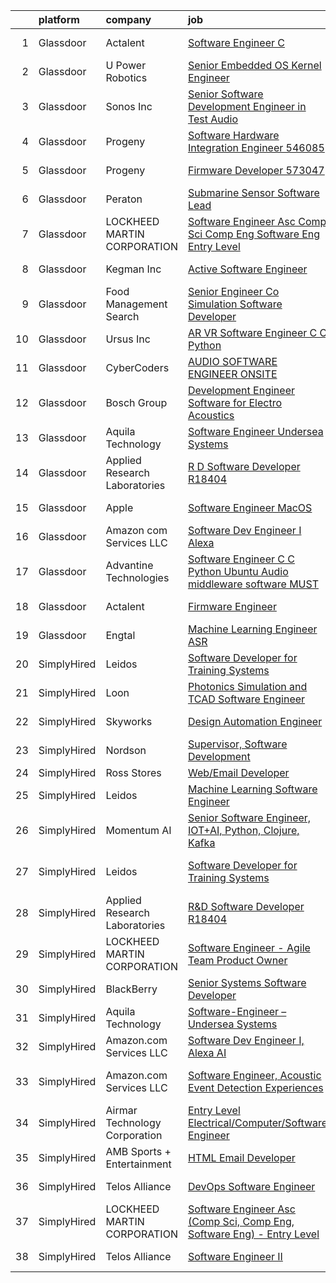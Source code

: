 

|    | platform    | company                       | job                                                                                                                                                                                                                                                                                                                                                                                                                                                                                                                                                                                                                                                                                                                                                                                                                                                                                                                                                                                                                                                                                                                                                                                                                                                                                                                                                                                                             | update_time   | location                 |
|---:|:------------|:------------------------------|:----------------------------------------------------------------------------------------------------------------------------------------------------------------------------------------------------------------------------------------------------------------------------------------------------------------------------------------------------------------------------------------------------------------------------------------------------------------------------------------------------------------------------------------------------------------------------------------------------------------------------------------------------------------------------------------------------------------------------------------------------------------------------------------------------------------------------------------------------------------------------------------------------------------------------------------------------------------------------------------------------------------------------------------------------------------------------------------------------------------------------------------------------------------------------------------------------------------------------------------------------------------------------------------------------------------------------------------------------------------------------------------------------------------|:--------------|:-------------------------|
|  1 | Glassdoor   | Actalent                      | [Software Engineer  C   ](https://www.glassdoor.com/partner/jobListing.htm?pos=104&ao=1110586&s=58&guid=00000181f6596c5e9201948fb02fdb17&src=GD_JOB_AD&t=SR&vt=w&ea=1&cs=1_56c5ceb5&cb=1657695464832&jobListingId=1008001109482&cpc=A65DF3A704A48F9B&jrtk=3-0-1g7r5ir4ji39i801-1g7r5ir55grj9800-c05508381dd1e045--6NYlbfkN0ChYVx_I3yfZ_JDY3EFoivtqvi_stwnZ_kRt8Dowt_l_d1ydueao4NE-oUleRJ4yhjTWcvowBuQBVdSexcu329uS6KYam-H9X1U5fZNoqat4pbpmELmxjyXZ_8NujTexKJMeDb61m-N4jx_myTGwwAU5qmtobolCPAk_f8xIqMC-WiMY_uE4FSbIHnHabu3zTgCVQ3u4G0JrgLYhS9AWghGrv7ZkNcUpGfIq4tjwWHjumVRzafR3j1D8Zk4znJYmvrPEdoWlnzlUPXYA3MmkSoTupZrOyYoeCGL3Bl4DDpKuu_uiVkquHuj0rEdmkVpvuZIJJ6djkazMWBYsv7fXd6tPgRJ3E9LvW6Dx1uD-zA1yj7XGWS9VmBK4cdIE-mLl-d5h_sEWc1cxM6vxSarPEwxlZubnifQJxsqbRDcF7hBJFkaMuhedXXk7f6XuKlXt0VxYJfUh5o7g0Suv_LUNME2AHGuyW0hXs-sR58jPwBWLntgL88JVCpdZU_62gaYM-SxLstCSm6KnVwQ8YD8T46Do4MnsQStaCsswwIpBHZO0mlHa6vNAd0W-lJjknQ0irnphYas5BQDLDQfGROXY2qAx8zPqTsB7lsjQDs1VR1EuYTArGLFM2wOCVWBiIpYGtocbXhVGbP6JvaR150pkRCSqiPoNBz8N5WYFoBX2yy9D8--YMEMZT6MW7uZ8LJciRuJQajOpi-hxL8SFL71R-4gdNi_L_uPTlbCs_PSO4o2IST_2xkmAQ_kii6gO6Njzm6mCO0TPcKEsKBrrzPu0hNht3Bb7PNr7KXoXRohGvbnazApO5guB8ymJXjZ41hUxfSsj3cPEy-cs0lrQvxWbjmK00n5tMqHrg7A7afEw7lZxHaKQTExAnBpufflMC7e2GcXxgOwTvdkFMLdRD0HeL2-MBcJDz_JfDMJYZ7gRDeB_rKKcOhFUZy-ddiOCDJ9CzUK3Nr320mUj8nAIiLC3kvv0JGUNKm9-FgxwbtlBsX0lA%3D%3D)                                  | 24h           | Manassas, VA             |
|  2 | Glassdoor   | U Power Robotics              | [Senior Embedded OS Kernel Engineer](https://www.glassdoor.com/partner/jobListing.htm?pos=119&ao=1136043&s=58&guid=00000181f6596c5e9201948fb02fdb17&src=GD_JOB_AD&t=SR&vt=w&ea=1&cs=1_b9046f1f&cb=1657695464835&jobListingId=1008001131150&jrtk=3-0-1g7r5ir4ji39i801-1g7r5ir55grj9800-e3321b5e2c3ce57a-)                                                                                                                                                                                                                                                                                                                                                                                                                                                                                                                                                                                                                                                                                                                                                                                                                                                                                                                                                                                                                                                                                                        | 24h           | Sunnyvale, CA            |
|  3 | Glassdoor   | Sonos  Inc                    | [Senior Software Development Engineer in Test  Audio](https://www.glassdoor.com/partner/jobListing.htm?pos=111&ao=1136043&s=58&guid=00000181f6596c5e9201948fb02fdb17&src=GD_JOB_AD&t=SR&vt=w&cs=1_9745a34c&cb=1657695464833&jobListingId=1007998832395&jrtk=3-0-1g7r5ir4ji39i801-1g7r5ir55grj9800-caf06fc64295be09-)                                                                                                                                                                                                                                                                                                                                                                                                                                                                                                                                                                                                                                                                                                                                                                                                                                                                                                                                                                                                                                                                                            | 1d            | Boston, MA               |
|  4 | Glassdoor   | Progeny                       | [Software Hardware Integration Engineer  546085 ](https://www.glassdoor.com/partner/jobListing.htm?pos=115&ao=1136043&s=58&guid=00000181f6596c5e9201948fb02fdb17&src=GD_JOB_AD&t=SR&vt=w&cs=1_c82fe95f&cb=1657695464833&jobListingId=1007994852417&jrtk=3-0-1g7r5ir4ji39i801-1g7r5ir55grj9800-511c0464b3bed366-)                                                                                                                                                                                                                                                                                                                                                                                                                                                                                                                                                                                                                                                                                                                                                                                                                                                                                                                                                                                                                                                                                                | 3d            | Middletown, RI           |
|  5 | Glassdoor   | Progeny                       | [Firmware Developer  573047 ](https://www.glassdoor.com/partner/jobListing.htm?pos=108&ao=1136043&s=58&guid=00000181f6596c5e9201948fb02fdb17&src=GD_JOB_AD&t=SR&vt=w&cs=1_4bd5fc59&cb=1657695464833&jobListingId=1007988805023&jrtk=3-0-1g7r5ir4ji39i801-1g7r5ir55grj9800-c0758089fc2ec3b2-)                                                                                                                                                                                                                                                                                                                                                                                                                                                                                                                                                                                                                                                                                                                                                                                                                                                                                                                                                                                                                                                                                                                    | 6d            | Manassas, VA             |
|  6 | Glassdoor   | Peraton                       | [Submarine Sensor Software Lead](https://www.glassdoor.com/partner/jobListing.htm?pos=117&ao=1136043&s=58&guid=00000181f6596c5e9201948fb02fdb17&src=GD_JOB_AD&t=SR&vt=w&cs=1_f85f0f14&cb=1657695464834&jobListingId=1007978376691&jrtk=3-0-1g7r5ir4ji39i801-1g7r5ir55grj9800-d2aaaf3aff1f5f5d-)                                                                                                                                                                                                                                                                                                                                                                                                                                                                                                                                                                                                                                                                                                                                                                                                                                                                                                                                                                                                                                                                                                                 | 11d           | Bethesda, MD             |
|  7 | Glassdoor   | LOCKHEED MARTIN CORPORATION   | [Software Engineer Asc  Comp Sci  Comp Eng  Software Eng    Entry Level](https://www.glassdoor.com/partner/jobListing.htm?pos=109&ao=1136043&s=58&guid=00000181f6596c5e9201948fb02fdb17&src=GD_JOB_AD&t=SR&vt=w&cs=1_e1f8a080&cb=1657695464833&jobListingId=1007993929272&jrtk=3-0-1g7r5ir4ji39i801-1g7r5ir55grj9800-1f1c05c0e1313349-)                                                                                                                                                                                                                                                                                                                                                                                                                                                                                                                                                                                                                                                                                                                                                                                                                                                                                                                                                                                                                                                                         | 4d            | Manassas, VA             |
|  8 | Glassdoor   | Kegman Inc                    | [ Active  Software Engineer](https://www.glassdoor.com/partner/jobListing.htm?pos=112&ao=1136043&s=58&guid=00000181f6596c5e9201948fb02fdb17&src=GD_JOB_AD&t=SR&vt=w&ea=1&cs=1_e125472d&cb=1657695464833&jobListingId=1007993995333&jrtk=3-0-1g7r5ir4ji39i801-1g7r5ir55grj9800-80ef21dddd6e5bfb-)                                                                                                                                                                                                                                                                                                                                                                                                                                                                                                                                                                                                                                                                                                                                                                                                                                                                                                                                                                                                                                                                                                                | 4d            | Patrick AFB, FL          |
|  9 | Glassdoor   | Food Management Search        | [Senior Engineer   Co Simulation Software Developer](https://www.glassdoor.com/partner/jobListing.htm?pos=107&ao=1110586&s=58&guid=00000181f6596c5e9201948fb02fdb17&src=GD_JOB_AD&t=SR&vt=w&cs=1_301ec321&cb=1657695464833&jobListingId=1007998919024&cpc=9908D8D4413DBB8A&jrtk=3-0-1g7r5ir4ji39i801-1g7r5ir55grj9800-6444d0e431a25671--6NYlbfkN0A5Q-NUM5VOQJcgw0aOtbkFdKUztaVAJ2TtkczD_hHqEQRwjgcFGnXb_6_YS3T2wxG2lXihvkhE0YAgPOP70kiY51qAUu7A6waZhwnNjFa7g973E2kdSNDuoiTi5R38c6WhJaIPEvtK3EHkWmmD4SGGdrIdA5bfLZTOQ8O7tkTWi1qccuoBl0zitWQXXBiVbv8V6Wwf1mgXf0DEgQLb6iu5ir1G1KMzWfJyj9o3zNycjChb4--Ci-rucE5MIFTEqq5Qt9GdxKcyI4-FqvftmnOMaWR5KWP0lOkwtjJ5l2ZDdj_4v_AF5LcLbOrPNhZ5f10NbzQnm81BlK1N1CYJnvrtLMJNanevS0Fv0QvhGx3COaMSnLS0E8k_k7VZn9HhlJdVMTqsPKyBNWl5FZiBAeqYvjMXRz_vuok0erbmjJ8sNEBTg8LRGr0R7INf_x_Vd9j3YfZ_pxdGxxa0DgxWdbDOl_IJNtf-Dcc-aVSkuzZAXqBsuonfBL91DnvpmkhQdN-9lSlSvZIMtMy7wE4ZeqVR5DvZtaJwuHyKzxXPdtVb2n2gG0FuB3uu19PsCVs7MjArtwJ2e0zoqdCL1siLFuakEqr22A3l32fbCadDo4HKP_foKKaMtMpyjTaTG4bZ2tF6ZErlZojHRuqoiW_ZolD64OZAC6c_ylA%3D)                                                                                                                                                                                                                                                                                                                                                          | 1d            | Westmont, IL             |
| 10 | Glassdoor   | Ursus  Inc                    | [AR VR Software Engineer   C C   Python](https://www.glassdoor.com/partner/jobListing.htm?pos=102&ao=1110586&s=58&guid=00000181f6596c5e9201948fb02fdb17&src=GD_JOB_AD&t=SR&vt=w&ea=1&cs=1_8141908a&cb=1657695464832&jobListingId=1007973366034&cpc=5E31031E1AFF45A7&jrtk=3-0-1g7r5ir4ji39i801-1g7r5ir55grj9800-bd9fa3e5f8c7f95a--6NYlbfkN0CT8vBT9H5mqECx2dfLV_FONLPDKpIRssxVwtj05Tmm4rA5I0VNOPdM1oYsK66ov5rMW5yPyte75Xt9UxhSicTXjFnfY6JZIX0UmzX3w7MGEDlb-V-B-He-53sxImZHL_njNOjOMFsbDhG1wKAbE269vDuMtzivd_1hGpo_oHDkB76Qst7BoBLphWvZNw-Eqvd0fB92sKliGh2sLPULyt1qp-jggDkgGMeA5W3K2adYXvmC9OMW7uZjSWRKVvCpJbhwvnP9PC6YD7O8lKl5O5fWh4kEAsJhQ4VQLxCQSdN3mmi1vUOvaCO2RPOtjr1_CJ0D-pzU7GY9lIZogS8Ync7p_fZyafzky4EK40ob7JJ1i-6krD3yrEOzIhOD5p0ApFrltyhR2Qhglp8DhiK9NLTtPrBcxAeTOx_IdNaelzYlx8BG87vVS0J7VcupLk7yLGivd3oFAfnyvu_JRhyf4bB0MGPe0yDB5NNBNVPl14foow-PY8Yu-XPDXZBK3w8KqBeR-Mu4_7C5WiXPMokSLpRpPOxFAXBps-9qTt2ZyPQteJLjEMB3MUKniVOQif4lOm699JmKe54Onsiye7BAO96oEx6uOHPDqWZ5XDLnYAmw0exQQm06BaEC55LYcY4KBiH27s6HM4RGglLfTGgxfhLamcKjWqKbufcIUDEJS__DFHy4GfO6byDFlXQ92PARfysBq8OZQXIbz2nz0ihUMVNefAtMOdt3-0N1ZIaqvezRkmFNACZv0Bp6xLiWK5IVrlJqw5V7B3Bi-bU9RBZIrH_C8KHSld0i1nODkcv_7fUnRtKTMIV24106dlSvW0eaIDFhVixKXXwED0rX4Aq7aqlo4PXYinTcvwx73rWjqZJrh7Iju-cRwVmSDcPZxP_Xk6mffj_xVxu0PiCVP7zpYJHoYMPW1xXLfilQxdsi3c2YwtVyPD2QkZovJFHDUEc32XnoyB-yI08CXNe971YoFwYKdIxXRziHDf1Bna81CTIJ2TRNBdfHnofdv1e7o8fS6F4%3D) | 12d           | Redmond, WA              |
| 11 | Glassdoor   | CyberCoders                   | [AUDIO SOFTWARE ENGINEER   ONSITE](https://www.glassdoor.com/partner/jobListing.htm?pos=106&ao=1110586&s=58&guid=00000181f6596c5e9201948fb02fdb17&src=GD_JOB_AD&t=SR&vt=w&ea=1&cs=1_a5907d2c&cb=1657695464832&jobListingId=1007994357075&cpc=334ABAF5D42DC775&jrtk=3-0-1g7r5ir4ji39i801-1g7r5ir55grj9800-d349d29470b0b9ea--6NYlbfkN0CpFJQzrgRR8WqXWK1qKKEqALWJw739KlKqr2H-MSI4eoBlI4EFrmor2FYZMP3muM12TYa1eX62s1as4sK1KBTxr7YSd4bzuOXXHol3SLNurbn9w4z2H36guxaaWjyQPw-5kLAZ4DZaNeXmMNIRg9PN3FTIKdq4p4FV0c0CK18YWeOoDxnbQhZ4Yf3eTOeVQMnRxefXvshXjGvNEE10PjUa6jLVQvyicvz5cGFJ__zqhr0YpD6yjT10y7fEVS8sV9BKvekyZiHY61zph3fSgx43hcr-Jcj48a-3sqDLlxos1QP_D6LgnZYkI63V-5s6KIWRZIUGuDEOl9nxbdSfrmP7ZF7N8f1QlMJJRpWBcBJsRnyBySt__slU2XG9AUzccUsRjGSm-4YiUBwcfMSx58baVSh-J4B5GtvJcTsbgoJz40Ht7fWmQtySGjTka-BnE12VDEt28O3ZSo1f-t3p9zvEncVkH-rsnfG0Pzqfct_OCYJNXtk1NncEmpGAuBLMwjAn_IQDg4NB6aGeYXrLa1YLipR1rjuL4fdBpwgrlZPXj7tEFJr9sKCjUYvSotJt8YAATIijGC2fDlmEwsVnThi37LFX2__qPREFkFtkkEKnZRQ24SkP2P8ebtmYHjn-z9Xunz2SZa5HZtMcUEwSCOYO7ntUDqJom9GU3zWvWdQgLc66Qf-yLycP4UMVeUw_iYsgfbyEo7TXVittX3yuR2T0-6B_817Rvjc_SKd9bxN_tT5nCAoCbRriuQrJGD4Qvp8jEKUqFKJLaot64-ztviJpSWBsphf3fuQMv_Y4I3J1-sws1H7JV4PfeeXLx4FTYEFRXdLaCiTQSXoqJVPGzp1NQNC9oicTv064DNDK-Eu8D2LirRNT_68-Lb45OMP49sPqVhIHf-YsljHBJ-U0coAuA2NSz1MVdcZqXBh_LvqnajhdU2cIXopxn2XnfPl17ndsKO7-NPD1uyjKR1KnZJoDHyXG79N-vSQ%3D)                                       | 3d            | San Jose, CA             |
| 12 | Glassdoor   | Bosch Group                   | [Development Engineer  Software for Electro Acoustics](https://www.glassdoor.com/partner/jobListing.htm?pos=114&ao=1136043&s=58&guid=00000181f6596c5e9201948fb02fdb17&src=GD_JOB_AD&t=SR&vt=w&ea=1&cs=1_c4e10adf&cb=1657695464833&jobListingId=1007991680542&jrtk=3-0-1g7r5ir4ji39i801-1g7r5ir55grj9800-32a724971df3e1a6-)                                                                                                                                                                                                                                                                                                                                                                                                                                                                                                                                                                                                                                                                                                                                                                                                                                                                                                                                                                                                                                                                                      | 5d            | Burnsville, MN           |
| 13 | Glassdoor   | Aquila Technology             | [Software Engineer   Undersea Systems](https://www.glassdoor.com/partner/jobListing.htm?pos=118&ao=1136043&s=58&guid=00000181f6596c5e9201948fb02fdb17&src=GD_JOB_AD&t=SR&vt=w&ea=1&cs=1_06f802a3&cb=1657695464834&jobListingId=1008001403324&jrtk=3-0-1g7r5ir4ji39i801-1g7r5ir55grj9800-cc56a732dca112b2-)                                                                                                                                                                                                                                                                                                                                                                                                                                                                                                                                                                                                                                                                                                                                                                                                                                                                                                                                                                                                                                                                                                      | 24h           | Lexington, MA            |
| 14 | Glassdoor   | Applied Research Laboratories | [R D Software Developer R18404](https://www.glassdoor.com/partner/jobListing.htm?pos=110&ao=1136043&s=58&guid=00000181f6596c5e9201948fb02fdb17&src=GD_JOB_AD&t=SR&vt=w&ea=1&cs=1_b10df910&cb=1657695464833&jobListingId=1007985581469&jrtk=3-0-1g7r5ir4ji39i801-1g7r5ir55grj9800-345f95a947827b98-)                                                                                                                                                                                                                                                                                                                                                                                                                                                                                                                                                                                                                                                                                                                                                                                                                                                                                                                                                                                                                                                                                                             | 7d            | Austin, TX               |
| 15 | Glassdoor   | Apple                         | [Software Engineer  MacOS](https://www.glassdoor.com/partner/jobListing.htm?pos=101&ao=1110586&s=58&guid=00000181f6596c5e9201948fb02fdb17&src=GD_JOB_AD&t=SR&vt=w&cs=1_e3a8b3ea&cb=1657695464831&jobListingId=1007999357523&cpc=654405A9B1E0A9F5&jrtk=3-0-1g7r5ir4ji39i801-1g7r5ir55grj9800-9d0a36fcd17a1737--6NYlbfkN0BvKrLyj5gPmtZO9T8euul8TCxuuKNOtzRJOomxnwSEodTz2Bc-sPZlO_uSwsktAehI3vpLtBW7LQijkDEnJIpYw5IS5Ro-t8f_PI64V15klwwJFWHEdDxWQUS2cgvmHKcdrnmMarr6kGcsHsNlAPJ9n7QLUjhLffFHuX1S7MFN9CpcUD4bcHGPpV6DP1FWx2s3qa_N4l2fQud1qJpeM82v8-paCMRP19cu7t3JLUdprtTC2A0IXUsCHuz3VhL4Uy8yN6b-jCz_EIViZ7_4scZlYw1RtE9h1qZ4XhYRXZUmLt2agJAxkUJWxQ3xzuSUagp_t77xaJikWom3R9l06U1CKTAwHm5AhJGqJu-wwdOPLNQTPKhnWAf0moELG2Pps3ewJR1tMhYFUdSE7fvbxW0hhy466P8EsGeskGpx7GP7ySzomLZWoT3_glfvv15StCoNiSJEIXrdJundPrK_N8yE9uDY6srW_onw69SZSNsO0Sg2s_SOIFQcVPDeEr86yMFAIWijewrDMj_3ILrWxBmw9XZBNql5X-6vvggdnZCF6UXsN8XWOZ8M_nZgUXfIouWeJJCWQlGIKK8hIeFwdyzgPcxU4Jj4uVFwJkWMnwf_SF0yOSMHLbEHyLIMyB08GArOpi5YbEY-7V4J6fsad6wpEuiQT5Bubtk_qed4C6L4MpOi33gjjuEZmXc9OIQ-v3FL8RKhaXSxcrnY-g8cJK_CgEEXmqXRWJIzChpMQFjQMBZtDwjktn0HB5g4kpQs48P4ba_o8OSV5EcuuI66QsO-rmQD5i1JvMKqTDUyApf76H1YTBb8KbsqFkpZ0WLcjUwDwvEbHv1yyawqsOkestonoCHeTUzdK6LiDSfWdsxb4wpOZcrF9Cy2syZGQRd7I4Vf0ZPgf0i-Siqqbok-5Ms0dc7wTxMefS--WhgJ4Bl-Jd8C2pSUWkyIMV7Ck2a3igl5RE8HvtT-Xg%3D%3D)                                                                      | 24h           | Cupertino, CA            |
| 16 | Glassdoor   | Amazon com Services LLC       | [Software Dev Engineer I  Alexa](https://www.glassdoor.com/partner/jobListing.htm?pos=113&ao=1136043&s=58&guid=00000181f6596c5e9201948fb02fdb17&src=GD_JOB_AD&t=SR&vt=w&cs=1_59004488&cb=1657695464833&jobListingId=1007992039818&jrtk=3-0-1g7r5ir4ji39i801-1g7r5ir55grj9800-f3dc8d143713a780-)                                                                                                                                                                                                                                                                                                                                                                                                                                                                                                                                                                                                                                                                                                                                                                                                                                                                                                                                                                                                                                                                                                                 | 4d            | Seattle, WA              |
| 17 | Glassdoor   | Advantine Technologies        | [Software Engineer  C C    Python  Ubuntu  Audio middleware software MUST ](https://www.glassdoor.com/partner/jobListing.htm?pos=116&ao=1136043&s=58&guid=00000181f6596c5e9201948fb02fdb17&src=GD_JOB_AD&t=SR&vt=w&ea=1&cs=1_5988b2b8&cb=1657695464834&jobListingId=1007972073670&jrtk=3-0-1g7r5ir4ji39i801-1g7r5ir55grj9800-43f7a1d6bbe0e6f7-)                                                                                                                                                                                                                                                                                                                                                                                                                                                                                                                                                                                                                                                                                                                                                                                                                                                                                                                                                                                                                                                                 | 13d           | Redmond, WA              |
| 18 | Glassdoor   | Actalent                      | [Firmware Engineer](https://www.glassdoor.com/partner/jobListing.htm?pos=105&ao=1110586&s=58&guid=00000181f6596c5e9201948fb02fdb17&src=GD_JOB_AD&t=SR&vt=w&ea=1&cs=1_d06defaf&cb=1657695464832&jobListingId=1008001514624&cpc=FB7E4A1762AE5BEC&jrtk=3-0-1g7r5ir4ji39i801-1g7r5ir55grj9800-516dfaed7a8aef3f--6NYlbfkN0ChYVx_I3yfZ_JDY3EFoivtqvi_stwnZ_kRt8Dowt_l_d1ydueao4NE-oUleRJ4yhjsXueqpPaLoFusK_U-raCFi71YkXmf6v007_s9SknpIsiWpx47pUp2rM01QIK6jYhcSPCQcQT-1qxnnNEIAkHp5QJizAFaw2CBQNKwQQ8TeB0uEpZb82Ig6Hyck7FhPanLBIGm4mAK8U2-FJPzk0e_a_p2N4hyyJeFe4psfb9tLXcVoru5OHON-QysoNNz7FMUJfG8k7IcFlb8fQnrjsrPXIUXG95FhnSTnBpvYsjjQCE2FwoSX4e_AtW6GW15Q7RSKBNs0cKSgOJ4AImDbE4XdKAXXpsFlkMx0zJQSBMUVeb5UR4kygHI44Ng_s2CgmFFcPg3C-8bajV3RnpRhjxYQdspQh3x8Ue2HESxp4DZb4djcWdcTpzfUz06vpZZGQCAjsek17A9V-SJ4iyXaZfefNDAf6_BA6R14E4pxcnIghYu5YtZTD43cOAF1RkUtOhsg_jTp0GV2_ljKe33MrRWam7ufyEjwlZU-u-SYV9G0ifA0FHmKqfjAbkvqPZIWiiV889v_DVke7rxtqQ7b25AFSDEDrxHS4BQt8GlWBCDZR9Ov549CUqZhe7PLp8ILe2fuEtsLSE1DJFZIfahvYGgRH2zA3oIMTxSWQqmCo6cgwirmdjTMS_unhdI3O54I3__rAFKoESy-TeKnFrOOdKQXnR8LNo5TCSTFi0ZE9zhhOhXd2FgTAeHhFZsUOLV7gz0qZCEVUg9K-Mj1dbrgzlLlVlAY8GE466YBO3bV0nWXluiIQHBPhS9F7UVYW5h8QiBs9bihsEF2BkS-90A-JPuebR5PJdBmMc2fPj6rR9TnD42S689DV0WN6NAhJ_8l60dKdFWooBS_4dIZB9WRdBQkVMSRn4ox2UmHRKAHnRTKAJjHrOrt0ZVqRQd4DCWH5KCufXrzssAKGJf2esI-WnOuLJsZvR06iaaTonABWr2fg%3D%3D)                                        | 24h           | Torrance, CA             |
| 19 | Glassdoor   | Engtal                        | [Machine Learning Engineer  ASR ](https://www.glassdoor.com/partner/jobListing.htm?pos=103&ao=1110586&s=58&guid=00000181f6596c5e9201948fb02fdb17&src=GD_JOB_AD&t=SR&vt=w&ea=1&cs=1_5d128666&cb=1657695464832&jobListingId=1007997755452&cpc=FA84DF7EA1EC2398&jrtk=3-0-1g7r5ir4ji39i801-1g7r5ir55grj9800-57c54c87bb7028a4--6NYlbfkN0B7Z8t6fEMDh_BTkcJVPNJicKvZQEBTy5HSwyHa20ewqmyfWNXjNsfvmtdqiCQm-EwkGVhWC41tiaOwT4RJOvFaYLrX-A9mBxUONdVTB_Ej1QsSiwNN0O5IOk9T5wRqEiv7VuoY3SrlmO56p9giBbb46N8MiM-T9iL_-j5hpUSJaWwarBZeVvyE6bPuUp_PSh4ja20jy5L-HNCZJGobTcANWyEa6tqmhG4RJYgSnsPjSgdsWeqa7KNwak1o0PNM4KAbuVB59se8ilv6fkzL0HSl74ht6S1smbP3WVjj8rQSaM-W_8aEAQjqwwiK6Xk8XMqvGE-yOWBhghdUjKW9rw1IioYyNqveD1yWxgse5phV0nrlEeFLk0ns5UOvdSi6N8Cv3YEGhZysbwNYYmfJw1r0lPTE2cgynCvg7HWFCepxHAat298AObl5iiMsCnfskj90V76ijTZEZothLKDS_OzRFJNYNFNCORd9QDd6wmJ_kL87yQb-ybxsQDJ1jEB4J2JXldZD4u1HNjUfAzSHp8I6)                                                                                                                                                                                                                                                                                                                                                                                                                                                                                                                      | 1d            | Remote                   |
| 20 | SimplyHired | Leidos                        | [Software Developer for Training Systems](https://www.simplyhired.com/job/PBBZ8nQJiTspaGEiYqGconesbURsBiAdPG80J8U3gt_K2_rFlhd6cg?q=acoustic+developer)                                                                                                                                                                                                                                                                                                                                                                                                                                                                                                                                                                                                                                                                                                                                                                                                                                                                                                                                                                                                                                                                                                                                                                                                                                                          | Recently      | Manassas, VA             |
| 21 | SimplyHired | Loon                          | [Photonics Simulation and TCAD Software Engineer](https://www.simplyhired.com/job/3tu3RxtU7K4k5PmtzBIZCHT6eG3Rmhc1tNMuRdycbKwrDvb2q1IFSw?q=acoustic+developer)                                                                                                                                                                                                                                                                                                                                                                                                                                                                                                                                                                                                                                                                                                                                                                                                                                                                                                                                                                                                                                                                                                                                                                                                                                                  | Recently      | Mountain View, CA        |
| 22 | SimplyHired | Skyworks                      | [Design Automation Engineer](https://www.simplyhired.com/job/GMzk5upUbz1qF-SBrkSsFLsiN5caOM8v4mIg5O0FWal4rG395wgOhA?q=acoustic+developer)                                                                                                                                                                                                                                                                                                                                                                                                                                                                                                                                                                                                                                                                                                                                                                                                                                                                                                                                                                                                                                                                                                                                                                                                                                                                       | Recently      | Beaverton, OR            |
| 23 | SimplyHired | Nordson                       | [Supervisor, Software Development](https://www.simplyhired.com/job/iQzzo1syGvp_LK8EJJqfW1QgjC_kO-c6mh7ke3kUDToUb4_3_pNFMw?q=acoustic+developer)                                                                                                                                                                                                                                                                                                                                                                                                                                                                                                                                                                                                                                                                                                                                                                                                                                                                                                                                                                                                                                                                                                                                                                                                                                                                 | Recently      | Carlsbad, CA             |
| 24 | SimplyHired | Ross Stores                   | [Web/Email Developer](https://www.simplyhired.com/job/iapHcCXyBAwSCQxFgqTzcH6pCeCWlT5U6RhkIjo60dultz2bPETatw?q=acoustic+developer)                                                                                                                                                                                                                                                                                                                                                                                                                                                                                                                                                                                                                                                                                                                                                                                                                                                                                                                                                                                                                                                                                                                                                                                                                                                                              | Recently      | Dublin, CA               |
| 25 | SimplyHired | Leidos                        | [Machine Learning Software Engineer](https://www.simplyhired.com/job/c7E7HcKxnkxSti_3BNDLjDNnH2M2I31pKX0RH4E3kgIyDzUg-mBkvA?q=acoustic+developer)                                                                                                                                                                                                                                                                                                                                                                                                                                                                                                                                                                                                                                                                                                                                                                                                                                                                                                                                                                                                                                                                                                                                                                                                                                                               | Recently      | Arlington, VA            |
| 26 | SimplyHired | Momentum AI                   | [Senior Software Engineer, IOT+AI, Python, Clojure, Kafka](https://www.simplyhired.com/job/2dJ4XTp8yHfZhEuDNMYfrR5kZXum6ywMVUPw8Ej5dUXm7KClwxJa1w?q=acoustic+developer)                                                                                                                                                                                                                                                                                                                                                                                                                                                                                                                                                                                                                                                                                                                                                                                                                                                                                                                                                                                                                                                                                                                                                                                                                                         | Recently      | Remote                   |
| 27 | SimplyHired | Leidos                        | [Software Developer for Training Systems](https://www.simplyhired.com/job/pOvHS7NhXTGl5j0OzaQZ1D4nwc24S13uGaSLnf6IuZcHc9rCm1MYjQ?q=acoustic+developer)                                                                                                                                                                                                                                                                                                                                                                                                                                                                                                                                                                                                                                                                                                                                                                                                                                                                                                                                                                                                                                                                                                                                                                                                                                                          | Recently      | Manassas, VA +1 location |
| 28 | SimplyHired | Applied Research Laboratories | [R&D Software Developer R18404](https://www.simplyhired.com/job/iYsUoC4YVp2iNY6b_JtpfN9L4H2iAgnSxyEYjA8MjR38__eDQ3Tw0g?q=acoustic+developer)                                                                                                                                                                                                                                                                                                                                                                                                                                                                                                                                                                                                                                                                                                                                                                                                                                                                                                                                                                                                                                                                                                                                                                                                                                                                    | 7d            | Austin, TX               |
| 29 | SimplyHired | LOCKHEED MARTIN CORPORATION   | [Software Engineer - Agile Team Product Owner](https://www.simplyhired.com/job/1m8ZMgHl6A6KUNLFOgf2FTkSodNvAVUVzm1l2xenJNXaecLknI_S1A?q=acoustic+developer)                                                                                                                                                                                                                                                                                                                                                                                                                                                                                                                                                                                                                                                                                                                                                                                                                                                                                                                                                                                                                                                                                                                                                                                                                                                     | Recently      | Manassas, VA             |
| 30 | SimplyHired | BlackBerry                    | [Senior Systems Software Developer](https://www.simplyhired.com/job/PhJHZf4I2K7OhS334XumQNOqsGrTyQmExnRVoXbzH4weqXLfgLL67Q?q=acoustic+developer)                                                                                                                                                                                                                                                                                                                                                                                                                                                                                                                                                                                                                                                                                                                                                                                                                                                                                                                                                                                                                                                                                                                                                                                                                                                                | Recently      | Novi, MI                 |
| 31 | SimplyHired | Aquila Technology             | [Software-Engineer – Undersea Systems](https://www.simplyhired.com/job/Kog7rJu4YXDYXNBQ0m_eCwYLfNBt3MWOp7EsZtamnXpWFrv2RP8b3w?q=acoustic+developer)                                                                                                                                                                                                                                                                                                                                                                                                                                                                                                                                                                                                                                                                                                                                                                                                                                                                                                                                                                                                                                                                                                                                                                                                                                                             | Today         | Lexington, MA            |
| 32 | SimplyHired | Amazon.com Services LLC       | [Software Dev Engineer I, Alexa AI](https://www.simplyhired.com/job/jTi6qDcpPeh3hdj3weqjq6nfszvLhxSQzCX2Wr7Anw-Elpk533u9hQ?q=acoustic+developer)                                                                                                                                                                                                                                                                                                                                                                                                                                                                                                                                                                                                                                                                                                                                                                                                                                                                                                                                                                                                                                                                                                                                                                                                                                                                | Recently      | Seattle, WA              |
| 33 | SimplyHired | Amazon.com Services LLC       | [Software Engineer, Acoustic Event Detection Experiences](https://www.simplyhired.com/job/O7nt_uqqG1BTJDTY6SiVvgJBh4AYRkUe57s0DX78jjWluh2CAQPwFQ?q=acoustic+developer)                                                                                                                                                                                                                                                                                                                                                                                                                                                                                                                                                                                                                                                                                                                                                                                                                                                                                                                                                                                                                                                                                                                                                                                                                                          | Recently      | Irvine, CA +1 location   |
| 34 | SimplyHired | Airmar Technology Corporation | [Entry Level Electrical/Computer/Software Engineer](https://www.simplyhired.com/job/z2fxVZM99vLfSzIS4Eq3YOhVwknu4HEQL9KGZzmxXvMPxeQugLC3TQ?q=acoustic+developer)                                                                                                                                                                                                                                                                                                                                                                                                                                                                                                                                                                                                                                                                                                                                                                                                                                                                                                                                                                                                                                                                                                                                                                                                                                                | Recently      | Milford, NH              |
| 35 | SimplyHired | AMB Sports + Entertainment    | [HTML Email Developer](https://www.simplyhired.com/job/tyOUKWzR-8d5N9ri7GEg2ZRjZXiiBY8CsXFRL0rt1jKseFSCqXZMvA?q=acoustic+developer)                                                                                                                                                                                                                                                                                                                                                                                                                                                                                                                                                                                                                                                                                                                                                                                                                                                                                                                                                                                                                                                                                                                                                                                                                                                                             | Recently      | Atlanta, GA              |
| 36 | SimplyHired | Telos Alliance                | [DevOps Software Engineer](https://www.simplyhired.com/job/60pzz4L5D8jyQznk7xCHuh-sXpm8UKepKgOSUU5hK41ghLTOS_rCAA?q=acoustic+developer)                                                                                                                                                                                                                                                                                                                                                                                                                                                                                                                                                                                                                                                                                                                                                                                                                                                                                                                                                                                                                                                                                                                                                                                                                                                                         | Recently      | United States            |
| 37 | SimplyHired | LOCKHEED MARTIN CORPORATION   | [Software Engineer Asc (Comp Sci, Comp Eng, Software Eng) - Entry Level](https://www.simplyhired.com/job/A_0gkSY_7K4FeulVtb_5yp-W9Ut6LQwG2MF2L9yBpFVZUU1GKHEluw?q=acoustic+developer)                                                                                                                                                                                                                                                                                                                                                                                                                                                                                                                                                                                                                                                                                                                                                                                                                                                                                                                                                                                                                                                                                                                                                                                                                           | 4d            | Manassas, VA             |
| 38 | SimplyHired | Telos Alliance                | [Software Engineer II](https://www.simplyhired.com/job/kZV61agVwkyatDwMDME2qzHjMH0qxJ0TKghEY8Q5euA1eovU2CLQnQ?q=acoustic+developer)                                                                                                                                                                                                                                                                                                                                                                                                                                                                                                                                                                                                                                                                                                                                                                                                                                                                                                                                                                                                                                                                                                                                                                                                                                                                             | Recently      | United States            |